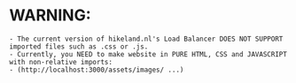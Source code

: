 # WARNING:

    - The current version of hikeland.nl's Load Balancer DOES NOT SUPPORT imported files such as .css or .js.
    - Currently, you NEED to make website in PURE HTML, CSS and JAVASCRIPT with non-relative imports:
    - (http://localhost:3000/assets/images/ ...)
